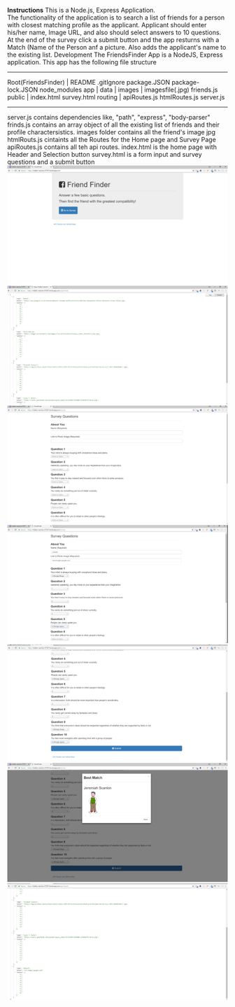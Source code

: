 **Instructions**
This is a Node.js, Express Application.  
The functionality of the application is to search a list of friends for a person with closest matching profile as the applicant. 
Applicant should enter his/her name, Image URL, and also should select answers to 10 questions. 
At the end of the survey click a submit button and the app resturns with a Match (Name of the Person anf a picture.
Also adds the applicant's name to the existing list. 
Development
The FriendsFinder App is a NodeJS, Express application. This app has the following file structure
*************************************************************************************************
Root(FriendsFinder)
    |
    README
    .gitIgnore
    package.JSON
    package-lock.JSON
    node_modules
    app
        |
        data
            |
            images
                |
                imagesfile(.jpg)
            friends.js
        public
            |
            index.html
            survey.html
        routing
            |
            apiRoutes.js
            htmlRoutes.js
    server.js
*************************************************************************************************
server.js contains dependencies like, "path", "express", "body-parser"
frinds.js contains an array object of all the existing list of friends and their profile charactersistics.
images folder contains all the friend's image jpg
htmlRouts.js cintaints all the Routes for the Home page and Survey Page
apiRoutes.js contains all teh api routes.
index.html is the home page with Header and Selection button
survey.html is a form input and survey questions and a submit button
![](https://github.com/JPillai2018/FriendsFinder/blob/master/DemoImages/Image1.png)
![](https://github.com/JPillai2018/FriendsFinder/blob/master/DemoImages/Image2.PNG)
![](https://github.com/JPillai2018/FriendsFinder/blob/master/DemoImages/Image3.PNG)
![](https://github.com/JPillai2018/FriendsFinder/blob/master/DemoImages/Image4.PNG)
![](https://github.com/JPillai2018/FriendsFinder/blob/master/DemoImages/Image5.PNG)
![](https://github.com/JPillai2018/FriendsFinder/blob/master/DemoImages/Image6.PNG)
![](https://github.com/JPillai2018/FriendsFinder/blob/master/DemoImages/Image7.PNG)
